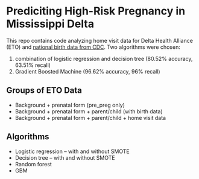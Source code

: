 # Prediciting High-Risk Pregnancy in Mississippi Delta
This repo contains code analyzing home visit data for Delta Health Alliance (ETO) and [national birth data from CDC](https://www.cdc.gov/nchs/data_access/vitalstatsonline.htm#Births). Two algorithms were chosen: 
1. combination of logistic regression and decision tree (80.52% accuracy, 63.51% recall)
2. Gradient Boosted Machine (96.62% accuracy, 96% recall)
## Groups of ETO Data 
- Background + prenatal form (pre_preg only)
- Background + prenatal form + parent/child (with birth data)
- Background + prenatal form + parent/child + home visit data
 
## Algorithms 
- Logistic regression – with and without SMOTE
- Decision tree – with and without SMOTE
- Random forest
- GBM